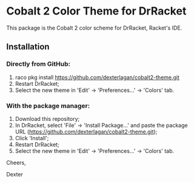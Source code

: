 # Cobalt 2 Color Theme for DrRacket
This package is the Cobalt 2 color scheme for DrRacket, Racket's IDE.

## Installation

### Directly from GitHub:
1) raco pkg install https://github.com/dexterlagan/cobalt2-theme.git
2) Restart DrRacket;
3) Select the new theme in 'Edit' -> 'Preferences...' -> 'Colors' tab.

### With the package manager:
1) Download this repository;
2) In DrRacket, select 'File' -> 'Install Package...' and paste the package URL (https://github.com/dexterlagan/cobalt2-theme.git);
3) Click 'Install';
4) Restart DrRacket;
5) Select the new theme in 'Edit' -> 'Preferences...' -> 'Colors' tab.

Cheers,

Dexter
